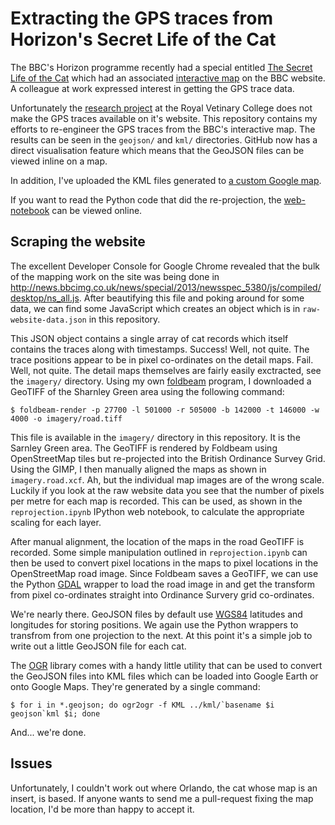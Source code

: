 # Extracting the GPS traces from Horizon's Secret Life of the Cat

The BBC's Horizon programme recently had a special entitled [The Secret Life of
the Cat](http://www.bbc.co.uk/programmes/b02xcvhw) which had an associated
[interactive map](http://www.bbc.co.uk/news/science-environment-22567526) on
the BBC website. A colleague at work expressed interest in getting the GPS
trace data.

Unfortunately the [research
project](http://www.rvc.ac.uk/SML/People/awilson/BBC-Horizon-the-secret-life-of-the-cat.cfm)
at the Royal Vetinary College does not make the GPS traces available on it's
website. This repository contains my efforts to re-engineer the GPS traces from
the BBC's interactive map. The results can be seen in the `geojson/` and `kml/`
directories. GitHub now has a direct visualisation feature which means that the
GeoJSON files can be viewed inline on a map.

In addition, I've uploaded the KML files generated to [a custom Google
map](https://www.google.co.uk/maps/ms?msid=205632188049427480820.0004df1e4c44ec8afff9f&msa=0&ll=51.184817,-0.527945&spn=0.006173,0.016512).

If you want to read the Python code that did the re-projection, the
[web-notebook](http://nbviewer.ipython.org/urls/raw.github.com/rjw57/secret-life-of-the-cat/master/reprojection.ipynb)
can be viewed online.

## Scraping the website

The excellent Developer Console for Google Chrome revealed that the bulk of the
mapping work on the site was being done in
http://news.bbcimg.co.uk/news/special/2013/newsspec_5380/js/compiled/desktop/ns_all.js.
After beautifying this file and poking around for some data, we can find some
JavaScript which creates an object which is in `raw-website-data.json` in this
repository.

This JSON object contains a single array of cat records which itself contains
the traces along with timestamps. Success! Well, not quite. The trace positions
appear to be in pixel co-ordinates on the detail maps. Fail. Well, not quite.
The detail maps themselves are fairly easily exctracted, see the `imagery/`
directory. Using my own [foldbeam](https://github.com/rjw57/foldbeam) program,
I downloaded a GeoTIFF of the Sharnley Green area using the following command:

```console
$ foldbeam-render -p 27700 -l 501000 -r 505000 -b 142000 -t 146000 -w 4000 -o imagery/road.tiff
```

This file is available in the `imagery/` directory in this repository. It is
the Sarnley Green area. The GeoTIFF is rendered by Foldbeam using OpenStreetMap
tiles but re-projected into the British Ordinance Survey Grid. Using the GIMP,
I then manually aligned the maps as shown in `imagery.road.xcf`. Ah, but the
individual map images are of the wrong scale. Luckily if you look at the raw
website data you see that the number of pixels per metre for each map is
recorded. This can be used, as shown in the `reprojection.ipynb` IPython web
notebook, to calculate the appropriate scaling for each layer.

After manual alignment, the location of the maps in the road GeoTIFF is
recorded. Some simple manipulation outlined in `reprojection.ipynb` can then be
used to convert pixel locations in the maps to pixel locations in the
OpenStreetMap road image. Since Foldbeam saves a GeoTIFF, we can use the Python
[GDAL](http://gdal.org/) wrapper to load the road image in and get the
transform from pixel co-ordinates straight into Ordinance Survery grid
co-ordinates.

We're nearly there. GeoJSON files by default use
[WGS84](https://en.wikipedia.org/wiki/World_Geodetic_System) latitudes and
longitudes for storing positions. We again use the Python wrappers to transfrom
from one projection to the next. At this point it's a simple job to write out a
little GeoJSON file for each cat.

The [OGR](http://gdal.org/ogr) library comes with a handy little utility that
can be used to convert the GeoJSON files into KML files which can be loaded
into Google Earth or onto Google Maps. They're generated by a single command:

```console
$ for i in *.geojson; do ogr2ogr -f KML ../kml/`basename $i geojson`kml $i; done
```

And... we're done.

## Issues

Unfortunately, I couldn't work out where Orlando, the cat whose map is an
insert, is based. If anyone wants to send me a pull-request fixing the map
location, I'd be more than happy to accept it.

